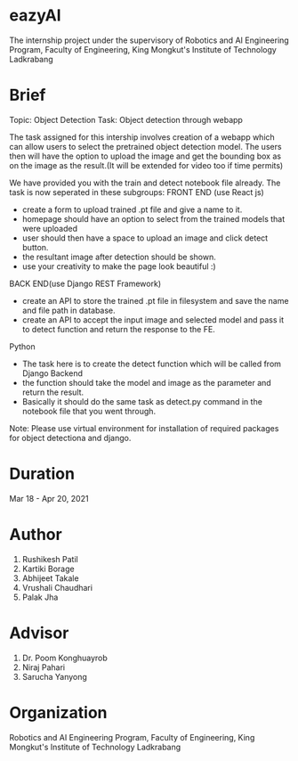 # eazyAI
The internship project under the supervisory of Robotics and AI Engineering Program, Faculty of Engineering, King Mongkut's Institute of Technology Ladkrabang

# Brief

Topic: Object Detection
Task: Object detection through webapp

The task assigned for this intership involves creation of a webapp which can allow users to select the
pretrained object detection model. The users then will have the option to upload the image and get
the bounding box as on the image as the result.(It will be extended for video too if time permits)

We have provided you with the train and detect notebook file already. The task is now seperated in these
subgroups:
FRONT END (use React js)
- create a form to upload trained .pt file and give a name to it.
- homepage should have an option to select from the trained models that were uploaded
- user should then have a space to upload an image and click detect button.
- the resultant image after detection should be shown.
- use your creativity to make the page look beautiful :)

BACK END(use Django REST Framework)
- create an API to store the trained .pt file in filesystem and save the name and file path in database.
- create an API to accept the input image and selected model and pass it to detect function and return
the response to the FE.

Python
- The task here is to create the detect function which will be called from Django Backend
- the function should take the model and image as the parameter and return the result.
- Basically it should do the same task as detect.py command in the notebook file that you went through.

Note: Please use virtual environment for installation of required packages for object detectiona and django.

# Duration
Mar 18 - Apr 20, 2021

# Author
1. Rushikesh Patil 
2. Kartiki Borage 
3. Abhijeet Takale 
4. Vrushali Chaudhari 
5. Palak Jha 

# Advisor
1. Dr. Poom Konghuayrob
2. Niraj Pahari
3. Sarucha Yanyong

# Organization
Robotics and AI Engineering Program, Faculty of Engineering, King Mongkut's Institute of Technology Ladkrabang

